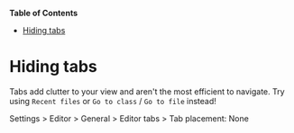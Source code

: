 <!-- START doctoc generated TOC please keep comment here to allow auto update -->
<!-- DON'T EDIT THIS SECTION, INSTEAD RE-RUN doctoc TO UPDATE -->
**Table of Contents**

- [Hiding tabs](#hiding-tabs)

<!-- END doctoc generated TOC please keep comment here to allow auto update -->

# Hiding tabs

Tabs add clutter to your view and aren't the most efficient to navigate. Try using `Recent files` or `Go to class` / `Go to file` instead!

Settings > Editor > General > Editor tabs > Tab placement: None

